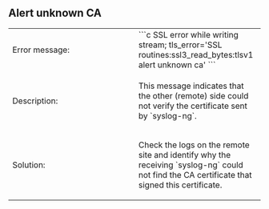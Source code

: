 ---
---
<!-- DISCLAIMER: This file is based on the syslog-ng Open Source Edition documentation https://github.com/balabit/syslog-ng-ose-guides/commit/2f4a52ee61d1ea9ad27cb4f3168b95408fddfdf2 and is used under the terms of The syslog-ng Open Source Edition Documentation License. The file has been modified by Axoflow. -->

## Alert unknown CA

<table>
<colgroup>
<col style="width: 50%" />
<col style="width: 50%" />
</colgroup>
<tbody>
<tr class="odd">
<td>Error message:</td>
<td>```c
SSL error while writing stream; tls_error=&#39;SSL routines:ssl3_read_bytes:tlsv1 alert unknown ca&#39;
```</td>
</tr>
<tr class="even">
<td>Description:</td>
<td><p>This message indicates that the other (remote) side could not verify the certificate sent by `syslog-ng`.</p></td>
</tr>
<tr class="odd">
<td>Solution:</td>
<td><p>Check the logs on the remote site and identify why the receiving `syslog-ng` could not find the CA certificate that signed this certificate.</p></td>
</tr>
</tbody>
</table>

